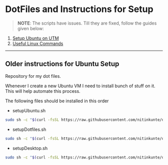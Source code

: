 # DotFiles and Instructions for Setup



> **NOTE**: The scripts have issues. Till they are fixed, follow the guides given below:

1. [Setup Ubuntu on UTM](./Ubuntu%2024.04.01%20Setup.md)
2. [Useful Linux Commands](./Useful%20Linux%20Commands.md)


---

## Older instructions for Ubuntu Setup
Repository for my dot files.

Whenever I create a new Ubuntu VM I need to install bunch of stuff on it. This will help automate this process.

The following files should be installed in this order

- setupUbuntu.sh

```bash
sudo sh -c "$(curl -fsSL https://raw.githubusercontent.com/nitinkunte/dotfiles/main/setupUbuntu.sh)"
```

- setupDotfiles.sh

```bash
sudo sh -c "$(curl -fsSL https://raw.githubusercontent.com/nitinkunte/dotfiles/main/setupDotfiles.sh)"
```

- setupDesktop.sh

```bash
sudo sh -c "$(curl -fsSL https://raw.githubusercontent.com/nitinkunte/dotfiles/main/setupDesktop.sh)"
```